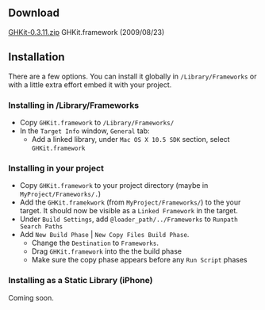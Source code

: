 ## Download

[GHKit-0.3.11.zip](http://rel.me.s3.amazonaws.com/gh-kit/GHKit-0.3.11.zip) GHKit.framework (2009/08/23)

## Installation

There are a few options. You can install it globally in `/Library/Frameworks` or with a little extra effort embed it with your project.

### Installing in /Library/Frameworks

- Copy `GHKit.framework` to `/Library/Frameworks/`
- In the `Target Info` window, `General` tab:
	- Add a linked library, under `Mac OS X 10.5 SDK` section, select `GHKit.framework`

### Installing in your project

- Copy `GHKit.framework` to your project directory (maybe in `MyProject/Frameworks/.`)
- Add the `GHKit.framekwork` (from `MyProject/Frameworks/`) to the your target. It should now be visible as a `Linked Framework` in the target. 
- Under `Build Settings`, add `@loader_path/../Frameworks` to `Runpath Search Paths`
- Add `New Build Phase` | `New Copy Files Build Phase`. 
	- Change the `Destination` to `Frameworks`.
	- Drag `GHKit.framework` into the the build phase
	- Make sure the copy phase appears before any `Run Script` phases 

### Installing as a Static Library (iPhone)

Coming soon.